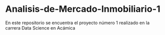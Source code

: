 # Analisis-de-Mercado-Inmobiliario-1
En este repositorio se encuentra el proyecto número 1 realizado en la carrera Data Science en Acámica  

